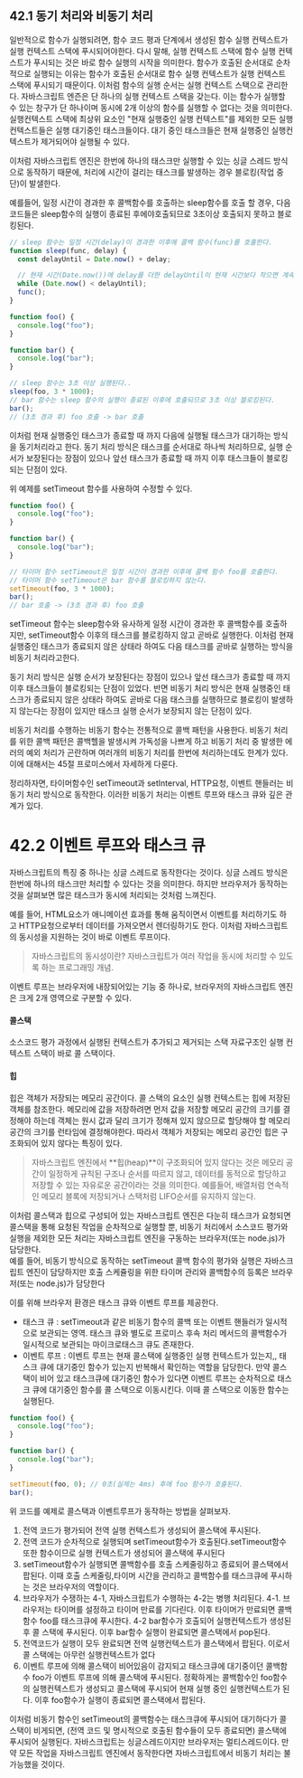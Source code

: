 ## 42.1 동기 처리와 비동기 처리

일반적으로 함수가 실행되려면, 함수 코드 평과 단계에서 생성된 함수 실행 컨텍스트가 실행 컨텍스트 스택에 푸시되어야한다.
다시 말해, 실행 컨텍스트 스택에 함수 실행 컨텍스트가 푸시되는 것은 바로 함수 실행의 시작을 의미한다. 함수가 호출된 순서대로 순차적으로 실행되는 이유는 함수가 호출된 순서대로 함수 실행 컨텍스트가 실행 컨텍스트 스택에 푸시되기 때문이다.
이처럼 함수의 실행 순서는 실행 컨텍스트 스택으로 관리한다.
자바스크립트 엔즌은 단 하나의 실행 컨텍스트 스택을 갖는다. 이는 함수가 실행할 수 있는 창구가 단 하나이며 동시에 2개 이상의 함수를 실행할 수 없다는 것을 의미한다.
실행컨텍스트 스택에 최상위 요소인 "현재 실행중인 실행 컨텍스트"를 제외한 모든 실행 컨텍스트들은 실행 대기중인 태스크들이다. 대기 중인 태스크들은 현재 실행중인 실행컨텍스트가 제거되어야 실행될 수 있다.

이처럼 자바스크립트 엔진은 한번에 하나의 태스크만 실행할 수 있는 싱글 스레드 방식으로 동작하기 때문에, 처리에 시간이 걸리는 태스크를 발생하는 경우 블로킹(작업 중단)이 발샐한다.

예를들어, 일정 시간이 경과한 후 콜백함수를 호출하는 sleep함수를 호출 할 경우, 다음 코드들은 sleep함수의 실행이 종료된 후에야호출되므로 3초이상 호출되지 못하고 블로킹된다.

```js
// sleep 함수는 일정 시간(delay)이 경과한 이후에 콜백 함수(func)를 호출한다.
function sleep(func, delay) {
  const delayUntil = Date.now() + delay;

  // 현재 시간(Date.now())에 delay를 더한 delayUntil이 현재 시간보다 작으면 계속 반복한다 가일정 시간(delay)이 경과한 이후에 콜백 함수(func)를 호출한다.
  while (Date.now() < delayUntil);
  func();
}

function foo() {
  console.log("foo");
}

function bar() {
  console.log("bar");
}

// sleep 함수는 3초 이상 실행된다..
sleep(foo, 3 * 1000);
// bar 함수는 sleep 함수의 실행이 종료된 이후에 호출되므로 3초 이상 블로킹된다.
bar();
// (3초 경과 후) foo 호출 -> bar 호출
```

이처럼 현재 실행중인 태스크가 종료할 때 까지 다음에 실행될 태스크가 대기하는 방식을 동기처리라고 한다.
동기 처리 방식은 태스크를 순서대로 하나씩 처리하므로, 실행 순서가 보장된다는 장점이 있으나 앞선 태스크가 종료할 때 까지 이후 태스크들이 블로킹되는 단점이 있다.

위 예제를 setTimeout 함수를 사용하여 수정할 수 있다.

```js
function foo() {
  console.log("foo");
}

function bar() {
  console.log("bar");
}

// 타이머 함수 setTimeout은 일정 시간이 경과한 이후에 콜백 함수 foo를 호출한다.
// 타이머 함수 setTimeout은 bar 함수를 블로킹하지 않는다.
setTimeout(foo, 3 * 1000);
bar();
// bar 호출 -> (3초 경과 후) foo 호출
```

setTimeout 함수는 sleep함수와 유사하게 일정 시간이 경과한 후 콜백함수를 호출하지만, setTimeout함수 이후의 태스크를 블로킹하지 않고 곧바로 실행한다. 이처럼 현재 실행중인 태스크가 종료되지 않은 상태라 하여도 다음 태스크를 곧바로 실행하는 방식을 비동기 처리라고한다.

동기 처리 방식은 실행 순서가 보장된다는 장점이 있으나 앞선 태스크가 종료할 때 까지 이후 태스크들이 블로킹되는 단점이 있었다.
반면 비동기 처리 방식은 현재 실행중인 태스크가 종료되지 않은 상태라 하여도 곧바로 다음 태스크를 실행하므로 블로킹이 발생하지 않는다는 장점이 있지만 태스크 실행 순서가 보장되지 않는 단점이 있다.

비동기 처리를 수행하는 비동기 함수는 전통적으로 콜백 패턴을 사용한다. 비동기 처리를 위한 콜백 패턴은 콜백헬을 발생시켜 가독성을 나쁘게 하고 비동기 처리 중 발생한 에러의 예외 처리가 곤란하며 여러개의 비동기 처리를 한번에 처리하는데도 한계가 있다. 이에 대해서는 45절 프로미스에서 자세하게 다룬다.

정리하자면, 타이머함수인 setTimeout과 setInterval, HTTP요청, 이벤트 핸들러는 비동기 처리 방식으로 동작한다. 이러한 비동기 처리는 이벤트 루프와 태스크 큐와 깊은 관계가 있다.

# 42.2 이벤트 루프와 태스크 큐

자바스크립트의 특징 중 하나는 싱글 스레드로 동작한다는 것이다. 싱글 스레드 방식은 한번에 하나의 태스크만 처리할 수 있다는 것을 의미한다. 하지만 브라우저가 동작하는 것을 살펴보면 많은 태스크가 동시에 처리되는 것처럼 느껴진다.

예를 들어, HTML요소가 애니메이션 효과를 통해 움직이면서 이벤트를 처리하기도 하고 HTTP요청으로부터 데이터를 가져오면서 렌더링하기도 한다. 이처럼 자바스크립트의 동시성을 지원하는 것이 바로 이벤트 루프이다.

> 자바스크립트의 동시성이란?
> 자바스크립트가 여러 작업을 동시에 처리할 수 있도록 하는 프로그래밍 개념.

이벤트 루프는 브라우저에 내장되어있는 기능 중 하나로, 브라우저의 자바스크립트 엔진은 크게 2개 영역으로 구분할 수 있다.

#### 콜스택

소스코드 평가 과정에서 실행된 컨텍스트가 추가되고 제거되는 스택 자료구조인 실행 컨텍스트 스택이 바로 콜 스택이다.

#### 힙

힙은 객체가 저장되는 메모리 공간이다. 콜 스택의 요소인 실행 컨텍스트는 힙에 저장된 객체를 참조한다.
메모리에 값을 저장하려면 먼저 값을 저장할 메모리 공간의 크기를 결정해야 하는데 객체는 원시 값과 달리 크기가 정해져 있지 않으므로 할당해야 할 메모리 공간의 크기를 런타임에 결정해야한다. 따라서 객체가 저장되는 메모리 공간인 힙은 구조화되어 있지 않다는 특징이 있다.

> 자바스크립트 엔진에서 **힙(heap)**이 구조화되어 있지 않다는 것은 메모리 공간이 일정하게 규칙된 구조나 순서를 따르지 않고, 데이터를 동적으로 할당하고 저장할 수 있는 자유로운 공간이라는 것을 의미한다. 예를들어, 배열처럼 연속적인 메모리 블록에 저장되거나 스택처럼 LIFO순서를 유지하지 않는다.

이처럼 콜스택과 힙으로 구성되어 있는 자바스크립트 엔진은 다눈히 태스크가 요청되면 콜스택을 통해 요청된 작업을 순차적으로 실행할 뿐, 비동기 처리에서 소스코드 평가와 실행을 제외한 모든 처리는 자바스크립트 엔진을 구동하는 브라우저(또는 node.js)가 담당한다.<br>
예를 들어, 비동기 방식으로 동작하는 setTimeout 콜백 함수의 평가와 실행은 자바스크립트 엔진이 담당하지만 호출 스케쥴링을 위한 타이머 관리와 콜백함수의 등록은 브라우저(또는 node.js)가 담당한다

이를 위해 브라우저 환경은 태스크 큐와 이벤트 루프를 제공한다.

- 태스크 큐 : setTimeout과 같은 비동기 함수의 콜백 또는 이벤트 핸들러가 일시적으로 보관되는 영역. 태스크 큐와 별도로 프로미스 후속 처리 메서드의 콜백함수가 일시적으로 보관되는 마이크로태스크 큐도 존재한다.
- 이벤트 루프 : 이벤트 루프는 현재 콜스택에 실행중인 실행 컨텍스트가 있는지,, 태스크 큐에 대기중인 함수가 있는지 반복해서 확인하는 역할을 담당한다. 만약 콜스택이 비어 있고 태스크큐에 대기중인 함수가 있다면 이벤트 루프는 순차적으로 태스크 큐에 대기중인 함수를 콜 스택으로 이동시킨다. 이때 콜 스택으로 이동한 함수는 실행된다.

```js
function foo() {
  console.log("foo");
}

function bar() {
  console.log("bar");
}

setTimeout(foo, 0); // 0초(실제는 4ms) 후에 foo 함수가 호출된다.
bar();
```

위 코드를 예제로 콜스택과 이벤트루프가 동작하는 방법을 살펴보자.

1. 전역 코드가 평가되어 전역 실행 컨텍스트가 생성되어 콜스택에 푸시된다.
2. 전역 코드가 순차적으로 실행되며 setTimeout함수가 호출된다.setTimeout함수 또한 함수이므로 실행 컨텍스트가 생성되어 콜스택에 푸시된다
3. setTimeout함수가 실행되면 콜백함수를 호출 스케줄링하고 종료되어 콜스택에서 팝된다. 이때 호출 스케줄링,타이머 시간을 관리하고 콜백함수를 태스크큐에 푸시하는 것은 브라우저의 역할이다.
4. 브라우저가 수쟁하는 4-1, 자바스크립트가 수행하는 4-2는 병행 처리된다.
   4-1. 브라우저는 타이머를 설정하고 타이머 만료를 기다린다. 이후 타이머가 만료되면 콜백함수 foo를 태스크큐에 푸시한다.
   4-2 bar함수가 호출되어 실행컨텍스트가 생성된 후 콜 스택에 푸시된다. 이후 bar함수 실행이 완료되면 콜스택에서 pop된다.
5. 전역코드가 실행이 모두 완료되면 전역 실행컨텍스트가 콜스택에서 팝된다. 이로서 콜 스택에는 아무런 실행컨텍스트가 없다
6. 이벤트 루프에 의해 콜스택이 비어있음이 감지되고 태스크큐에 대기중이던 콜백함수 foo가 이벤트 루프에 의해 콜스택에 푸시된다. 정확하게는 콜백함수인 foo함수의 실행컨텍스트가 생성되고 콜스택에 푸시되어 현재 실행 중인 실행컨텍스트가 된다. 이후 foo함수가 실행이 종료되면 콜스택에서 팝된다.

이처럼 비동기 함수인 setTimeout의 콜백함수는 태스크큐에 푸시되어 대기하다가 콜스택이 비게되면, (전역 코드 및 명시적으로 호출된 함수들이 모두 종료되면) 콜스택에 푸시되어 실행된다.
자바스크립트는 싱글스레드이지만 브라우저는 멀티스레드이다. 만약 모든 작업을 자바스크립트 엔진에서 동작한다면 자바스크립트에서 비동기 처리는 불가능했을 것이다.
